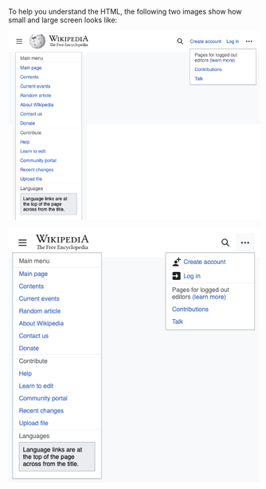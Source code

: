 To help you understand the HTML, the following two images show how small and large screen looks like: 



![large-screen](./imgs/large-screen.png)





![small-screen](./imgs/small-screen.png)